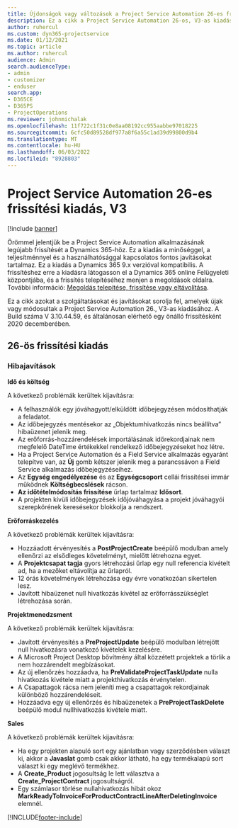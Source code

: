 ```yaml
---
title: Újdonságok vagy változások a Project Service Automation 26-es frissítési kiadásának V3 változatában
description: Ez a cikk a Project Service Automation 26-os, V3-as kiadásában elérhető szolgáltatásokat és javításokat sorolja fel.
author: ruhercul
ms.custom: dyn365-projectservice
ms.date: 01/12/2021
ms.topic: article
ms.author: ruhercul
audience: Admin
search.audienceType:
- admin
- customizer
- enduser
search.app:
- D365CE
- D365PS
- ProjectOperations
ms.reviewer: johnmichalak
ms.openlocfilehash: 11f722c1f31c0e8aa08192cc955aabbe97018225
ms.sourcegitcommit: 6cfc50d89528df977a8f6a55c1ad39d99800d9b4
ms.translationtype: MT
ms.contentlocale: hu-HU
ms.lasthandoff: 06/03/2022
ms.locfileid: "8928803"
---
```

# <a name="project-service-automation-update-release-26-v3"></a>Project Service Automation 26-es frissítési kiadás, V3

[!include [banner](../includes/psa-now-project-operations.md)]

Örömmel jelentjük be a Project Service Automation alkalmazásának legújabb frissítését a Dynamics 365-höz. Ez a kiadás a minőséggel, a teljesítménnyel és a használhatósággal kapcsolatos fontos javításokat tartalmaz. Ez a kiadás a Dynamics 365 9.x verzióval kompatibilis. A frissítéshez erre a kiadásra látogasson el a Dynamics 365 online Felügyeleti központjába, és a frissítés telepítéséhez menjen a megoldások oldalra. További információ: [Megoldás telepítése, frissítése vagy eltávolítása](/power-platform/admin/install-remove-preferred-solution).

Ez a cikk azokat a szolgáltatásokat és javításokat sorolja fel, amelyek újak vagy módosultak a Project Service Automation 26., V3-as kiadásához. A Build száma V 3.10.44.59, és általánosan elérhető egy önálló frissítésként 2020 decemberében.

## <a name="update-release-26"></a>26-ös frissítési kiadás

### <a name="bug-fixes"></a>Hibajavítások

**Idő és költség**

A következő problémák kerültek kijavításra:

- A felhasználók egy jóváhagyott/elküldött időbejegyzésen módosíthatják a feladatot.
- Az időbejegyzés mentésekor az „Objektumhivatkozás nincs beállítva” hibaüzenet jelenik meg.
- Az erőforrás-hozzárendelések importálásának időrekordjainak nem megfelelő DateTime értékekkel rendelkező időbejegyzéseket hoz létre.
- Ha a Project Service Automation és a Field Service alkalmazás egyaránt telepítve van, az **Új** gomb kétszer jelenik meg a parancssávon a Field Service alkalmazás időbejegyzéseihez.
- Az **Egység engedélyezése** és az **Egységcsoport** cellái frissítései immár működnek **Költségbecslések** rácson.
- **Az időtételmódosítás frissítése** űrlap tartalmaz **Idősort**.
- A projekten kívüli időbejegyzések időjóváhagyása a projekt jóváhagyói szerepkörének keresésekor blokkolja a rendszert.

**Erőforráskezelés**

A következő problémák kerültek kijavításra:

- Hozzáadott érvényesítés a **PostProjectCreate** beépülő modulban amely ellenőrzi az elsődleges követelményt, mielőtt létrehozna egyet.
- A **Projektcsapat tagja** gyors létrehozási űrlap egy null referencia kivételt ad, ha a mezőket eltávolítja az űrlapról.
- 12 órás követelmények létrehozása egy évre vonatkozóan sikertelen lesz.
- Javított hibaüzenet null hivatkozás kivétel az erőforrásszükséglet létrehozása során.

**Projektmenedzsment**

A következő problémák kerültek kijavításra:

- Javított érvényesítés a **PreProjectUpdate** beépülő modulban létrejött null hivatkozásra vonatkozó kivételek kezelésére.
- A Microsoft Project Desktop bővítmény által közzétett projektek a törlik a nem hozzárendelt megbízásokat.
- Az új ellenőrzés hozzáadva, ha **PreValidateProjectTaskUpdate** nulla hivatkozás kivétele miatt a projekthivatkozás érvénytelen.
- A Csapattagok rácsa nem jeleníti meg a csapattagok rekordjainak különböző hozzárendeléseit.
- Hozzáadva egy új ellenőrzés és hibaüzenetek a **PreProjectTaskDelete** beépülő modul nullhivatkozás kivétele miatt.

**Sales**

A következő problémák kerültek kijavításra:

- Ha egy projekten alapuló sort egy ajánlatban vagy szerződésben választ ki, akkor a **Javaslat** gomb csak akkor látható, ha egy termékalapú sort választ ki egy meglévő termékhez.
- A **Create_Product** jogosultság le lett választva a **Create_ProjectContract** jogosultságról.
- Egy számlasor törlése nullahivatkozás hibát okoz **MarkReadyToInvoiceForProductContractLineAfterDeletingInvoice** elemnél.


[!INCLUDE[footer-include](../includes/footer-banner.md)]
